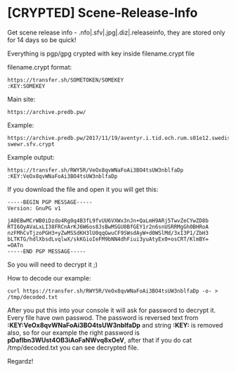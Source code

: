 # [CRYPTED] Scene-Release-Info
Get scene release info - .nfo|.sfv|.jpg|.diz|.releaseinfo, they are stored only for 14 days so be quick!

Everything is pgp/gpg crypted with key inside filename.crypt file

filename.crypt format:
```
https://transfer.sh/SOMETOKEN/SOMEKEY
:KEY:SOMEKEY
```

Main site:
```
https://archive.predb.pw/
```

Example:
```
https://archive.predb.pw/2017/11/19/aventyr.i.tid.och.rum.s01e12.swedish.720p.web.h264-swewr.sfv.crypt
```

Example output:
```
https://transfer.sh/RWY5R/VeOx8qvWNaFoAi3BO4tsUW3nblfaDp
:KEY:VeOx8qvWNaFoAi3BO4tsUW3nblfaDp
```

If you download the file and open it you will get this:
```
-----BEGIN PGP MESSAGE-----
Version: GnuPG v1

jA0EBwMCrWB0iDzdo4Rg0q4B3fL9fvUU6VXWx3nJn+QaLmH9ARj5TwvZeCYwZD8b
RTI6OyAVaLxLI38FRCnArKJ6W6os8JsBwMSGU0BfGEY1r2n6snUSRRMgGh0BHRoA
nzFMhCvTjzoPGH3+yZwMSSdKH3lU0qqGwuCF9SWsdAyW+d0WSlMd/3xI3P1/ZbH3
bLTKTG/hdlXbsdLvqlwX/skKGioIeFM9bNN4dhFiui3yuAtyEx0+osCRT/KlmBY=
=OATn
-----END PGP MESSAGE-----
```

So you will need to decrypt it ;)

How to decode our example:
```
curl https://transfer.sh/RWY5R/VeOx8qvWNaFoAi3BO4tsUW3nblfaDp -o- > /tmp/decoded.txt
```

After you put this into your console it will ask for password to decrypt it.
Every file have own passwod.
The password is reversed text from **:KEY:VeOx8qvWNaFoAi3BO4tsUW3nblfaDp** and string **:KEY:** is removed also, so for our example the right password is **pDaflbn3WUst4OB3iAoFaNWvq8xOeV**, after that if you do cat /tmp/decoded.txt you can see decrypted file.

Regardz!
